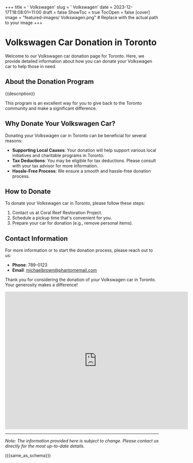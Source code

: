 +++
title = '    Volkswagen'
slug = '    Volkswagen'
date = 2023-12-17T18:08:01+11:00
draft = false
ShowToc = true
TocOpen = false
[cover]
image = "featured-images/    Volkswagen.png"  # Replace with the actual path to your image
+++



#     Volkswagen Car Donation in     Toronto

Welcome to our     Volkswagen car donation page for     Toronto. Here, we provide detailed information about how you can donate your     Volkswagen car to help those in need.

## About the Donation Program

{{description}}

This program is an excellent way for you to give back to the     Toronto community and make a significant difference.

## Why Donate Your     Volkswagen Car?

Donating your     Volkswagen car in     Toronto can be beneficial for several reasons:

- **Supporting Local Causes**: Your donation will help support various local initiatives and charitable programs in     Toronto.
- **Tax Deductions**: You may be eligible for tax deductions. Please consult with your tax advisor for more information.
- **Hassle-Free Process**: We ensure a smooth and hassle-free donation process.

## How to Donate

To donate your     Volkswagen car in     Toronto, please follow these steps:

1. Contact us at     Coral Reef Restoration Project.
2. Schedule a pickup time that's convenient for you.
3. Prepare your car for donation (e.g., remove personal items).

## Contact Information

For more information or to start the donation process, please reach out to us:

- **Phone**: 789-0123
- **Email**:     michaelbrown@phantomemail.com

Thank you for considering the donation of your     Volkswagen car in     Toronto. Your generosity makes a difference!

<!-- Other content -->

<iframe width="600" height="450" frameborder="0" style="border:0" src="https://www.google.com/maps/embed/v1/place?key=AIzaSyDivX6qAx8DlsaPtf6od3s40HLANl8aFcE&q=++++Toronto" allowfullscreen></iframe>

<!-- Other content -->

---

*Note: The information provided here is subject to change. Please contact us directly for the most up-to-date details.*

<!-- Other content -->

({{same_as_schema}})

<!-- Other content -->